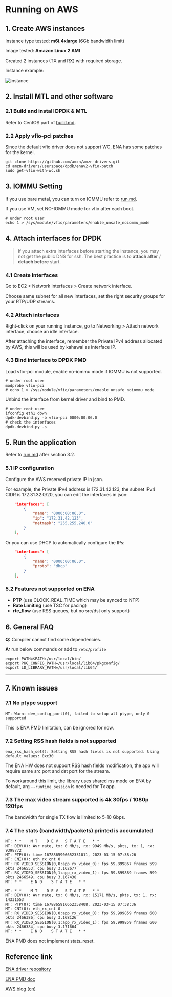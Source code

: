 # Running on AWS

## 1. Create AWS instances

Instance type tested: **m6i.4xlarge** (6Gb bandwidth limit)

Image tested: **Amazon Linux 2 AMI**

Created 2 instances (TX and RX) with required storage.

Instance example:

![instance](png/instance.png)

## 2. Install MTL and other software

### 2.1 Build and install DPDK & MTL

Refer to CentOS part of [build.md](./build.md).

### 2.2 Apply vfio-pci patches

Since the default vfio driver does not support WC, ENA has some patches for the kernel.

```shell
git clone https://github.com/amzn/amzn-drivers.git
cd amzn-drivers/userspace/dpdk/enav2-vfio-patch
sudo get-vfio-with-wc.sh
```

## 3. IOMMU Setting

If you use bare metal, you can turn on IOMMU refer to [run.md](./run.md).

If you use VM, set NO-IOMMU mode for vfio after each boot.

```shell
# under root user
echo 1 > /sys/module/vfio/parameters/enable_unsafe_noiommu_mode
```

## 4. Attach interfaces for DPDK

> If you attach extra interfaces before starting the instance, you may not get the public DNS for ssh. The best practice is to **attach after** / **detach before** start.

### 4.1 Create interfaces

Go to  EC2 > Network interfaces > Create network interface.

Choose same subnet for all new interfaces, set the right security groups for your RTP/UDP streams.

### 4.2 Attach interfaces

Right-click on your running instance, go to Networking > Attach network interface, choose an idle interface.

After attaching the interface, remember the Private IPv4 address allocated by AWS, this will be used by kahawai as interface IP.

### 4.3 Bind interface to DPDK PMD

Load vfio-pci module, enable no-iommu mode if IOMMU is not supported.

```shell
# under root user
modprobe vfio-pci
# echo 1 > /sys/module/vfio/parameters/enable_unsafe_noiommu_mode
```

Unbind the interface from kernel driver and bind to PMD.

```shell
# under root user
ifconfig eth1 down
dpdk-devbind.py -b vfio-pci 0000:00:06.0
# check the interfaces
dpdk-devbind.py -s
```

## 5. Run the application

Refer to [run.md](./run.md) after section 3.2.

### 5.1 IP configuration

Configure the AWS reserved private IP in json.

For example, the Private IPv4 address is 172.31.42.123, the subnet IPv4 CIDR is 172.31.32.0/20, you can edit the interfaces in json:

```json
    "interfaces": [
        {
            "name": "0000:00:06.0",
            "ip": "172.31.42.123",
            "netmask": "255.255.240.0"
        }
    ],
```

Or you can use DHCP to automatically configure the IPs:

```json
    "interfaces": [
        {
            "name": "0000:00:06.0",
            "proto": "dhcp"
        }
    ],
```

### 5.2 Features not supported on ENA

* **PTP** (use CLOCK_REAL_TIME which may be synced to NTP)
* **Rate Limiting** (use TSC for pacing)
* **rte_flow** (use RSS queues, but no src/dst only support)

## 6. General FAQ

**Q:** Compiler cannot find some dependencies.

**A:** run below commands or add to `/etc/profile`

```shell
export PATH=$PATH:/usr/local/bin/
export PKG_CONFIG_PATH=/usr/local/lib64/pkgconfig/
export LD_LIBRARY_PATH=/usr/local/lib64/
```

---

## 7. Known issues

### 7.1 No ptype support

```shell
MT: Warn: dev_config_port(0), failed to setup all ptype, only 0 supported
```

This is ENA PMD limitation, can be ignored for now.

### 7.2 Setting RSS hash fields is not supported

```shell
ena_rss_hash_set(): Setting RSS hash fields is not supported. Using default values: 0xc30
```

The ENA HW does not support RSS hash fields modification, the app will require same src port and dst port for the stream.

To workaround this limit, the library uses shared rss mode on ENA by default, arg `--runtime_session` is needed for Tx app.

### 7.3 The max video stream supported is 4k 30fps / 1080p 120fps

The bandwidth for single TX flow is limited to 5-10 Gbps.

### 7.4 The stats (bandwidth/packets) printed is accumulated

```shell
MT: * *    M T    D E V   S T A T E   * *
MT: DEV(0): Avr rate, tx: 0 Mb/s, rx: 9949 Mb/s, pkts, tx: 1, rx: 9398772
MT: PTP(0): time 1678865906652331011, 2023-03-15 07:38:26
MT: CNI(0): eth_rx_cnt 0
MT: RX_VIDEO_SESSION(0,0:app_rx_video_0): fps 59.899867 frames 599 pkts 2466553, cpu busy 3.162677
MT: RX_VIDEO_SESSION(0,1:app_rx_video_1): fps 59.899889 frames 599 pkts 2466549, cpu busy 3.167438
MT: * *    E N D    S T A T E   * *

MT: * *    M T    D E V   S T A T E   * *
MT: DEV(0): Avr rate, tx: 0 Mb/s, rx: 15171 Mb/s, pkts, tx: 1, rx: 14331553
MT: PTP(0): time 1678865916652358408, 2023-03-15 07:38:36
MT: CNI(0): eth_rx_cnt 0
MT: RX_VIDEO_SESSION(0,0:app_rx_video_0): fps 59.999859 frames 600 pkts 2466386, cpu busy 3.168126
MT: RX_VIDEO_SESSION(0,1:app_rx_video_1): fps 59.999859 frames 600 pkts 2466384, cpu busy 3.171664
MT: * *    E N D    S T A T E   * *

```

ENA PMD does not implement stats_reset.

## Reference link

[ENA driver repository](https://github.com/amzn/amzn-drivers/tree/master/userspace/dpdk)

[ENA PMD doc](https://doc.dpdk.org/guides/nics/ena.html)

[AWS blog (cn)](https://www.infoq.cn/article/EcQFplTWfdrvumULjo9t)

